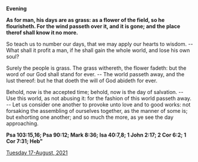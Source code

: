 **Evening**

**As for man, his days are as grass: as a flower of the field, so he flourisheth. For the wind passeth over it, and it is gone; and the place therof shall know it no more.**
 
So teach us to number our days, that we may apply our hearts to wisdom. -- What shall it profit a man, if he shall gain the whole world, and lose his own soul?
 
Surely the people is grass. The grass withereth, the flower fadeth: but the word of our God shall stand for ever. -- The world passeth away, and the lust thereof: but he that doeth the will of God abideth for ever.
 
Behold, now is the accepted time; behold, now is the day of salvation. -- Use this world, as not abusing it: for the fashion of this world passeth away. -- Let us consider one another to provoke unto love and to good works: not forsaking the assembling of ourselves together, as the manner of some is; but exhorting one another; and so much the more, as ye see the day approaching.  

**Psa 103:15,16; Psa 90:12; Mark 8:36; Isa 40:7,8; 1 John 2:17; 2 Cor 6:2; 1 Cor 7:31; Heb"**

[Tuesday 17-August, 2021](https://t.me/daily_light)
